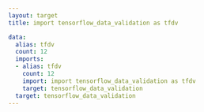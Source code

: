 ```yaml
---
layout: target
title: import tensorflow_data_validation as tfdv

data:
  alias: tfdv
  count: 12
  imports:
  - alias: tfdv
    count: 12
    import: import tensorflow_data_validation as tfdv
    target: tensorflow_data_validation
  target: tensorflow_data_validation
---
```

